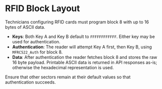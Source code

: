 # RFID Block Layout

Technicians configuring RFID cards must program block 8 with up to 16 bytes of ASCII data.

* **Keys**: Both Key A and Key B default to `FFFFFFFFFFFF`. Either key may be used for authentication.
* **Authentication**: The reader will attempt Key A first, then Key B, using `MFRC522_Auth` for block 8.
* **Data**: After authentication the reader fetches block 8 and stores the raw 16 byte payload. Printable
  ASCII data is returned in API responses as-is; otherwise the hexadecimal representation is used.

Ensure that other sectors remain at their default values so that authentication succeeds.
